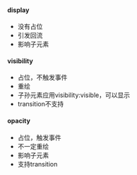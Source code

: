 #### display

- 没有占位
- 引发回流
- 影响子元素

#### visibility

- 占位，不触发事件
- 重绘
- 子孙元素应用visibility:visible，可以显示
- transition不支持

#### opacity

- 占位，触发事件
- 不一定重绘
- 影响子元素
- 支持transition